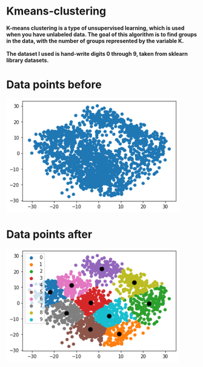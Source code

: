 # Kmeans-clustering
<b>
K-means clustering is a type of unsupervised learning, which is used when you have unlabeled data. The goal of this algorithm is to find groups in the data, with the number of groups represented by the variable K.
<br><br>
The dataset I used is hand-write digits 0 through 9, taken from sklearn library datasets.<b>
  
# Data points before
<img src="images/before.png" style=widht:300px height=300px>
  
# Data points after
  <img src="images/after.png" style=widht:300px height=300px>

